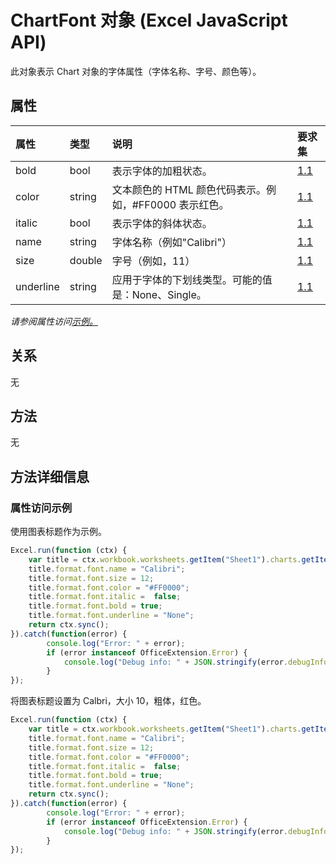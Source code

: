 # <a name="chartfont-object-javascript-api-for-excel"></a>ChartFont 对象 (Excel JavaScript API)

此对象表示 Chart 对象的字体属性（字体名称、字号、颜色等）。

## <a name="properties"></a>属性

| 属性       | 类型    |说明| 要求集|
|:---------------|:--------|:----------|:----|
|bold|bool|表示字体的加粗状态。|[1.1](../requirement-sets/excel-api-requirement-sets.md)|
|color|string|文本颜色的 HTML 颜色代码表示。例如，#FF0000 表示红色。|[1.1](../requirement-sets/excel-api-requirement-sets.md)|
|italic|bool|表示字体的斜体状态。|[1.1](../requirement-sets/excel-api-requirement-sets.md)|
|name|string|字体名称（例如"Calibri"）|[1.1](../requirement-sets/excel-api-requirement-sets.md)|
|size|double|字号（例如，11）|[1.1](../requirement-sets/excel-api-requirement-sets.md)|
|underline|string|应用于字体的下划线类型。可能的值是：None、Single。|[1.1](../requirement-sets/excel-api-requirement-sets.md)|

_请参阅属性访问[示例。](#property-access-examples)_

## <a name="relationships"></a>关系
无


## <a name="methods"></a>方法
无


## <a name="method-details"></a>方法详细信息

### <a name="property-access-examples"></a>属性访问示例

使用图表标题作为示例。

```js
Excel.run(function (ctx) { 
    var title = ctx.workbook.worksheets.getItem("Sheet1").charts.getItem("Chart1").title;
    title.format.font.name = "Calibri";
    title.format.font.size = 12;
    title.format.font.color = "#FF0000";
    title.format.font.italic =  false;
    title.format.font.bold = true;
    title.format.font.underline = "None";
    return ctx.sync();
}).catch(function(error) {
        console.log("Error: " + error);
        if (error instanceof OfficeExtension.Error) {
            console.log("Debug info: " + JSON.stringify(error.debugInfo));
        }
});
```

将图表标题设置为 Calbri，大小 10，粗体，红色。 

```js
Excel.run(function (ctx) { 
    var title = ctx.workbook.worksheets.getItem("Sheet1").charts.getItem("Chart1").title;
    title.format.font.name = "Calibri";
    title.format.font.size = 12;
    title.format.font.color = "#FF0000";
    title.format.font.italic =  false;
    title.format.font.bold = true;
    title.format.font.underline = "None";
    return ctx.sync();
}).catch(function(error) {
        console.log("Error: " + error);
        if (error instanceof OfficeExtension.Error) {
            console.log("Debug info: " + JSON.stringify(error.debugInfo));
        }
});
```
